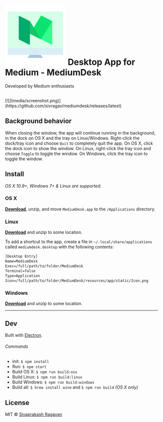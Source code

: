 # <img src="static/Icon.png" width="200"> Desktop App for Medium - MediumDesk
Developed by Medium enthusiasts

<br>
[![](media/screenshot.png)](https://github.com/sivragav/mediumdesk/releases/latest)


## Background behavior

When closing the window, the app will continue running in the background, in the dock on OS X and the tray on Linux/Windows. Right-click the dock/tray icon and choose `Quit` to completely quit the app. On OS X, click the dock icon to show the window. On Linux, right-click the tray icon and choose `Toggle` to toggle the window. On Windows, click the tray icon to toggle the window.

## Install

*OS X 10.9+, Windows 7+ & Linux are supported.*

### OS X

[**Download**](https://github.com/sivragav/mediumdesk/releases/latest), unzip, and move `MediumDesk.app` to the `/Applications` directory.

### Linux

[**Download**](https://github.com/sivragav/mediumdesk/releases/latest) and unzip to some location.

To add a shortcut to the app, create a file in `~/.local/share/applications` called `mediumdesk.desktop` with the following contents:

```
[Desktop Entry]
Name=MediumDesk
Exec=/full/path/to/folder/MediumDesk
Terminal=false
Type=Application
Icon=/full/path/to/folder/MediumDesk/resources/app/static/Icon.png
```

### Windows

[**Download**](https://github.com/sivragav/mediumdesk/releases/latest) and unzip to some location.


---


## Dev

Built with [Electron](http://electron.atom.io).

###### Commands

- Init: `$ npm install`
- Run: `$ npm start`
- Build OS X: `$ npm run build:osx`
- Build Linux: `$ npm run build:linux`
- Build Windows: `$ npm run build:windows`
- Build all: `$ brew install wine` and `$ npm run build` *(OS X only)*


## License

MIT © [Sivaprakash Ragavan](https://medium.com/desktop-apps)
